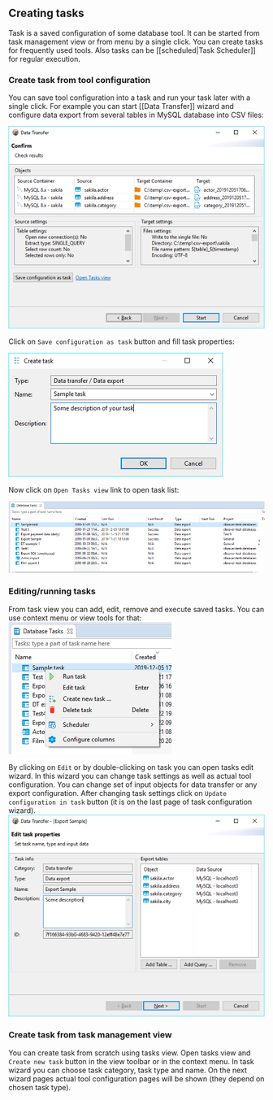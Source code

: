 ## Creating tasks
Task is a saved configuration of some database tool. It can be started from task management view or from menu by a single click.
You can create tasks for frequently used tools.
Also tasks can be [[scheduled|Task Scheduler]] for regular execution.

### Create task from tool configuration
You can save tool configuration into a task and run your task later with a single click.
For example you can start [[Data Transfer]] wizard and configure data export from several tables in MySQL database into CSV files:

![](images/ug/tools/task-save-from-tool.png)

Click on `Save configuration as task` button and fill task properties:

![](images/ug/tools/task-create-dialog.png)

Now click on `Open Tasks view` link to open task list:

![](images/ug/tools/task-view.png)

### Editing/running tasks

From task view you can add, edit, remove and execute saved tasks.
You can use context menu or view tools for that:
![](images/ug/tools/task-view-menu.png)

By clicking on `Edit` or by double-clicking on task you can open tasks edit wizard. In this wizard you can change task settings as well as actual tool configuration. You can change set of input objects for data transfer or any export configuration. After changing task settings click on `Update configuration in task` button (it is on the last page of task configuration wizard).
![](images/ug/tools/task-edit-wizard-objects.png)

### Create task from task management view
You can create task from scratch using tasks view. Open tasks view and `Create new task` button in the view toolbar or in the context menu.
In task wizard you can choose task category, task type and name. On the next wizard pages actual tool configuration pages will be shown (they depend on chosen task type).
